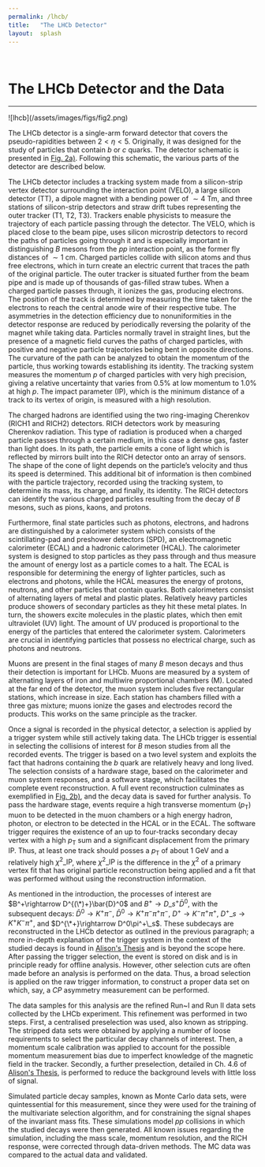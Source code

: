 ```yaml
---
permalink: /lhcb/
title:   "The LHCb Detector"
layout:  splash
---
```

&nbsp;

# The LHCb Detector and the Data
---

<a name="fig2">
![lhcb](/assets/images/figs/fig2.png)
</a>

The LHCb detector is a single-arm forward detector that covers the pseudo-rapidities between $2<\eta<5$. Originally, it was designed for the study of particles that contain $b$ or $c$ quarks. The detector schematic is presented in [Fig. 2a)](#fig2). Following this schematic, the various parts of the detector are described below.

The LHCb detector includes a tracking system made from a silicon-strip vertex detector surrounding the interaction point (VELO), a large silicon detector (TT), a dipole magnet with a bending power of  $\sim 4$ Tm, and three stations of silicon-strip detectors and straw drift tubes representing the outer tracker (T1, T2, T3). Trackers enable physicists to measure the trajectory of each particle passing through the detector. The VELO, which is placed close to the beam pipe, uses silicon microstrip detectors to record the paths of particles going through it and is especially important in distinguishing $B$ mesons from the $pp$ interaction point, as the former fly distances of $\sim 1$ cm. Charged particles collide with silicon atoms and thus free electrons, which in turn create an electric current that traces the path of the original particle. The outer tracker is situated further from the beam pipe and is made up of thousands of gas-filled straw tubes. When a charged particle passes through, it ionizes the gas, producing electrons. The position of the track is determined by measuring the time taken for the electrons to reach the central anode wire of their respective tube. The asymmetries in the detection efficiency due to nonuniformities in the detector response are reduced by periodically reversing the polarity of the magnet while taking data. Particles normally travel in straight lines, but the presence of a magnetic field curves the paths of charged particles, with positive and negative particle trajectories being bent in opposite directions. The curvature of the path can be analyzed to obtain the momentum of the particle, thus working towards establishing its identity. The tracking system measures the momentum $p$ of charged particles with very high precision, giving a relative uncertainty that varies from 0.5% at low momentum to 1.0% at high $p$. The impact parameter (IP), which is the minimum distance of a track to its vertex of origin, is measured with a high resolution.

The charged hadrons are identified using the two ring-imaging Cherenkov (RICH1 and RICH2) detectors. RICH detectors work by measuring Cherenkov radiation. This type of radiation is produced when a charged particle passes through a certain medium, in this case a dense gas, faster than light does. In its path, the particle emits a cone of light which is reflected by mirrors built into the RICH detector onto an array of sensors. The shape of the cone of light depends on the particle’s velocity and thus its speed is determined. This additional bit of information is then combined with the particle trajectory, recorded using the tracking system, to determine its mass, its charge, and finally, its identity. The RICH detectors can identify the various charged particles resulting from the decay of $B$ mesons, such as pions, kaons, and protons.

Furthermore, final state particles such as photons, electrons, and hadrons are distinguished by a calorimeter system which consists of the scintillating-pad and preshower detectors (SPD), an electromagnetic calorimeter (ECAL) and a hadronic calorimeter (HCAL). The calorimeter system is designed to stop particles as they pass through and thus measure the amount of energy lost as a particle comes to a halt. The ECAL is responsible for determining the energy of lighter particles, such as electrons and photons, while the HCAL measures the energy of protons, neutrons, and other particles that contain quarks. Both calorimeters consist of alternating layers of metal and plastic plates. Relatively heavy particles produce showers of secondary particles as they hit these metal plates. In turn, the showers excite molecules in the plastic plates, which then emit ultraviolet (UV) light. The amount of UV produced is proportional to the energy of the particles that entered the calorimeter system. Calorimeters are crucial in identifying particles that possess no electrical charge, such as photons and neutrons.

Muons are present in the final stages of many $B$ meson decays and thus their detection is important for LHCb. Muons are measured by a system of alternating layers of iron and multiwire proportional chambers (M).  Located at the far end of the detector, the muon system includes five rectangular stations, which increase in size. Each station has chambers filled with a three gas mixture; muons ionize the gases and electrodes record the products. This works on the same principle as the tracker.

Once a signal is recorded in the physical detector, a selection is applied by a trigger system while still actively taking data. The LHCb trigger is essential in selecting the collisions of interest for $B$ meson studies from all the recorded events. The trigger is based on a two level system and exploits the fact that hadrons containing the $b$ quark are relatively heavy and long lived. The selection consists of a hardware stage, based on the calorimeter and muon system responses, and a software stage, which facilitates the complete event reconstruction. A full event reconstruction culminates as exemplified in [Fig. 2b)](#fig2), and the decay data is saved for further analysis. To pass the hardware stage, events require a high transverse momentum ($p_\mathrm{T}$) muon to be detected in the muon chambers or a high energy hadron, photon, or electron to be detected in the HCAL or in the ECAL. The software trigger requires the existence of an up to four-tracks secondary decay vertex with a high $p_\mathrm{T}$ sum and a significant displacement from the primary IP. Thus, at least one track should posses a $p_\mathrm{T}$ of about 1 GeV and a relatively high $\chi^2\_\mathrm{IP}$, where $\chi^2\_\mathrm{IP}$ is the difference in the $\chi^2$ of a primary vertex fit that has original particle reconstruction being applied and a fit that was performed without using the reconstruction information.

As mentioned in the introduction, the processes of interest are $B^+\rightarrow D^{(\*)+}\bar{D}^0$ and $B^+\rightarrow D\_s^+\bar{D}^0$, with the subsequent decays: $\bar{D}^0\rightarrow K^+\pi^-$, $\bar{D}^0\rightarrow K^+\pi^-\pi^+\pi^-$, $D^+\rightarrow K^-\pi^+\pi^+$, $D^+\_s\rightarrow K^+K^-\pi^+$, and $D^{\*+}\rightarrow D^0\pi^+\_s$. These subdecays are reconstructed in the LHCb detector as outlined in the previous paragraph; a more in-depth explanation of the trigger system in the context of the studied decays is found in [Alison's Thesis](http://cds.cern.ch/record/2683122?ln=en) and is beyond the scope here. After passing the trigger selection, the event is stored on disk and is in principle ready for offline analysis. However, other selection cuts are often made before an analysis is performed on the data. Thus, a broad selection is applied on the raw trigger information, to construct a proper data set on which, say,  a $CP$ asymmetry measurement can be performed.

The data samples for this analysis are the refined Run~I and Run II data sets collected by the LHCb experiment. This refinement was performed in two steps. First, a centralised preselection was used, also known as stripping. The stripped data sets were obtained by applying a number of loose requirements to select the particular decay channels of interest. Then, a momentum scale calibration was applied to account for the possible momentum measurement bias due to imperfect knowledge of the magnetic field in the tracker. Secondly, a further preselection, detailed in Ch. 4.6 of [Alison's Thesis](http://cds.cern.ch/record/2683122?ln=en), is performed to reduce the background levels with little loss of signal.

Simulated particle decay samples, known as Monte Carlo data sets, were quintessential for this measurement, since they were used for the training of the multivariate selection algorithm, and for constraining the signal shapes of the invariant mass fits. These simulations model $pp$ collisions in which the studied decays were then generated. All known issues regarding the simulation, including the mass scale, momentum resolution, and the RICH response, were corrected through data-driven methods. The MC data was compared to the actual data and validated.



